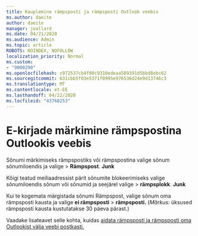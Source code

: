 ```yaml
---
title: Kauplemine rämpsposti ja rämpsposti Outlook veebis
ms.author: daeite
author: daeite
manager: joallard
ms.date: 04/21/2020
ms.audience: Admin
ms.topic: article
ROBOTS: NOINDEX, NOFOLLOW
localization_priority: Normal
ms.custom:
- "9000290"
ms.openlocfilehash: c972537cb4f00c9310edeaa589391d5bbd8ebc62
ms.sourcegitcommit: 631cbb5f03e5371f0995e976536d24e9d13746c3
ms.translationtype: MT
ms.contentlocale: et-EE
ms.lasthandoff: 04/22/2020
ms.locfileid: "43768253"
---
```

# <a name="mark-email-messages-as-junk-in-outlook-on-the-web"></a>E-kirjade märkimine rämpspostina Outlookis veebis

Sõnumi märkimiseks rämpspostiks või rämpspostina valige sõnum sõnumiloendis ja valige > **Rämpspost**. **Junk**

Kõigi teatud meiliaadressist pärit sõnumite blokeerimiseks valige sõnumiloendis sõnum või sõnumid ja seejärel valige > **rämpsplokk**. **Junk**

Kui te kogemata märgistada sõnumi Rämpspost, valige sõnum oma rämpsposti kausta ja valige **ei rämpsposti** > **rämpsposti.** (*Märkus:* üksused rämpsposti kausta kustutatakse 30 päeva pärast.)

Vaadake lisateavet selle kohta, kuidas [aidata rämpsposti ja rämpsposti oma Outlookist välja veebi postkasti.](https://support.office.com/article/db786e79-54e2-40cc-904f-d89d57b7f41d)